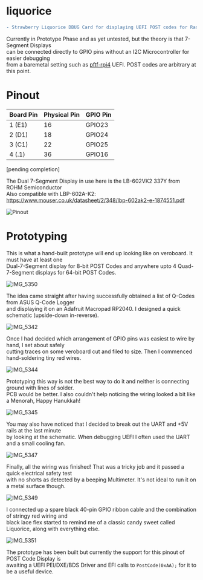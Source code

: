 # liquorice
```diff
- Strawberry Liquorice DBUG Card for displaying UEFI POST codes for Raspberry Pi Windows
```
Currently in Prototype Phase and as yet untested, but the theory is that 7-Segment Displays \
can be connected directly to GPIO pins without an I2C Microcontroller for easier debugging \
from a baremetal setting such as [pftf-rpi4](https://github.com/pftf/rpi4) UEFI. POST codes are arbitrary at this point.

# Pinout
| Board Pin | Physical Pin | GPIO Pin |
| --- | --- | --- |
| 1 (E1) | 16 | GPIO23 |
| 2 (D1) | 18 | GPIO24 |
| 3 (C1) | 22 | GPIO25 |
| 4 (.1) | 36 | GPIO16 |
[pending completion]

The Dual 7-Segment Display in use here is the LB-602VK2 337Y from ROHM Semiconductor \
Also compatible with LBP-602A-K2: https://www.mouser.co.uk/datasheet/2/348/lbp-602ak2-e-1874551.pdf

![Pinout](https://github.com/themindvirus/liquorice/blob/main/pinout.png)

# Prototyping

This is what a hand-built prototype will end up looking like on veroboard. It must have at least one \
Dual-7-Segment display for 8-bit POST Codes and anywhere upto 4 Quad-7-Segment displays for 64-bit POST Codes.

![IMG_5350](https://github.com/themindvirus/liquorice/blob/main/IMG_5350.jpg)

The idea came straight after having successfully obtained a list of Q-Codes from ASUS Q-Code Logger \
and displaying it on an Adafruit Macropad RP2040. I designed a quick schematic (upside-down in-reverse).

![IMG_5342](https://github.com/themindvirus/liquorice/blob/main/IMG_5342.jpg)

Once I had decided which arrangement of GPIO pins was easiest to wire by hand, I set about safely \
cutting traces on some veroboard cut and filed to size. Then I commenced hand-soldering tiny red wires.

![IMG_5344](https://github.com/themindvirus/liquorice/blob/main/IMG_5344.jpg)

Prototyping this way is not the best way to do it and neither is connecting ground with lines of solder. \
PCB would be better. I also couldn't help noticing the wiring looked a bit like a Menorah, Happy Hanukkah!

![IMG_5345](https://github.com/themindvirus/liquorice/blob/main/IMG_5345.jpg)

You may also have noticed that I decided to break out the UART and +5V rails at the last minute \
by looking at the schematic. When debugging UEFI I often used the UART and a small cooling fan.

![IMG_5347](https://github.com/themindvirus/liquorice/blob/main/IMG_5347.jpg)

Finally, all the wiring was finished! That was a tricky job and it passed a quick electrical safety test \
with no shorts as detected by a beeping Multimeter. It's not ideal to run it on a metal surface though.

![IMG_5349](https://github.com/themindvirus/liquorice/blob/main/IMG_5349.jpg)

I connected up a spare black 40-pin GPIO ribbon cable and the combination of stringy red wiring and \
black lace flex started to remind me of a classic candy sweet called Liquorice, along with everything else.

![IMG_5351](https://github.com/themindvirus/liquorice/blob/main/IMG_5351.jpg)

The prototype has been built but currently the support for this pinout of POST Code Display is \
awaiting a UEFI PEI/DXE/BDS Driver and EFI calls to `PostCode(0xAA);` for it to be a useful device.
